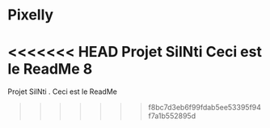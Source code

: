 # Pixelly
<<<<<<< HEAD
Projet SilNti
Ceci est le ReadMe 8
=======
Projet SilNti .
Ceci est le ReadMe
>>>>>>> f8bc7d3eb6f99fdab5ee53395f94f7a1b552895d
